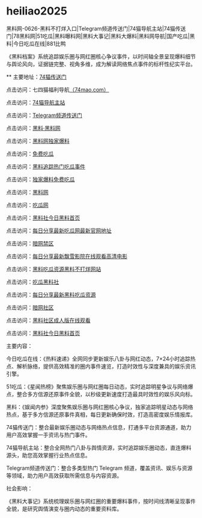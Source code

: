 # heiliao2025
黑料网-0626-黑料不打烊入口|Telegram频道传送门|74猫导航主站|74猫传送门|78黑料网|51吃瓜|黑料曝料网|黑料大事记|黑料大爆料|黑料网导航|国产吃瓜|黑料|今日吃瓜在线|881比鸭

《黑料档案》系统追踪娱乐圈与网红圈核心争议事件，以时间轴全景呈现爆料细节与舆论风向，证据链完整、视角多维，成为解读网络焦点事件的标杆性纪实平台。

** 主要地址：<a href="https://74mao.com/">74猫传送门</a>

点击访问：七四猫福利导航<a href="https://74mao.com/">（74mao.com）</a>

点击访问：<a href="https://74mao.com/">74猫导航主站</a>

点击访问：<a href="https://74mao.com/">Telegram频道传送门</a>

点击访问：<a href="https://heiliaolvzlu3.pages.dev">黑料·黑料网</a>

点击访问：<a href="https://heiliaoyvnrda.pages.dev">黑料网独家爆料</a>

点击访问：<a href="https://heiliaoxey7ic.pages.dev">免费吃瓜</a>

点击访问：<a href="https://heiliaoal51na.pages.dev">黑料追踪热门吃瓜事件</a>

点击访问：<a href="https://heiliaoavkush.pages.dev">独家爆料免费吃瓜</a>

点击访问：<a href="https://hl397.pages.dev/">黑料网</a>

点击访问：<a href="https://hl406.pages.dev/">吃瓜网</a>

点击访问：<a href="https://hl415.pages.dev/">黑料社今日黑料首页</a>

点击访问：<a href="https://hl438.pages.dev/">每日分享最新吃瓜网最新官网地址</a>

点击访问：<a href="https://pi02-01.pages.dev/">暗网禁区</a>

点击访问：<a href="https://hl389.pages.dev/">每日分享最新飘雪影院在线观看高清电影</a>

点击访问：<a href="https://hl427.pages.dev/">黑料吃瓜资源黑料不打烊网站</a>

点击访问：<a href="https://hl404.pages.dev/">吃瓜黑料社</a>

点击访问：<a href="https://hl433.pages.dev/">每日分享最新黑料吃瓜资源</a>

点击访问：<a href="https://aw2-01.pages.dev/">暗网社区</a>

点击访问：<a href="https://hl458.pages.dev/">黑料社区成人版在线观看</a>

点击访问：<a href="https://hl414.pages.dev/">黑料社今日黑料首页</a>

主要内容：

今日吃瓜在线：《热料速递》全网同步更新娱乐八卦与网红动态，7×24小时追踪热点、解析脉络，提供高效精准的圈内事件速览，打造时效性与深度兼具的娱乐资讯引擎。

51吃瓜：《星闻热榜》聚焦娱乐圈与网红圈每日动态，实时追踪明星争议与网络爆点，整合多方信源还原事件全貌，以秒级更新速度打造最具时效性的娱乐风向标。

黑料：《娱闻内参》深度聚焦娱乐圈与网红圈核心争议，独家追踪明星动态与网络热点，基于多方信源还原事件真相，每日更新确保时效，打造高密度娱乐情报库。

74猫传送门：整合最新娱乐圈动态与网络热点信息，打通多平台资源通道，助力用户高效掌握一手资讯与热门事件。

74猫导航主站：整合全网热门八卦与舆情资源，实时追踪娱乐圈动态，直连爆料源头，助您高效掌握行业热点信息。

Telegram频道传送门：整合多类型热门 Telegram 频道，覆盖资讯、娱乐与资源等领域，助力用户高效获取所需信息与内容资源。

社会影响：

《黑料大事记》系统梳理娱乐圈与网红圈的重要爆料事件，按时间线清晰呈现事件全貌，是研究舆情演变与圈内动态的重要资料库。



<span style="display:none;">[Canonical link](）</span>
